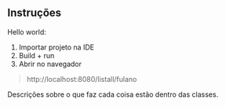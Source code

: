 ## Instruções
Hello world:
1) Importar projeto na IDE
2) Build + run
3) Abrir no navegador
> http://localhost:8080/listall/fulano

Descrições sobre o que faz cada coisa estão dentro das classes.

